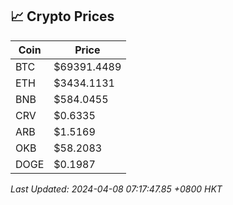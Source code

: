## 📈 Crypto Prices

| Coin | Price |
| ---- | ----- |
| BTC | $69391.4489 |
| ETH | $3434.1131 |
| BNB | $584.0455 |
| CRV | $0.6335 |
| ARB | $1.5169 |
| OKB | $58.2083 |
| DOGE | $0.1987 |

_Last Updated: 2024-04-08 07:17:47.85 +0800 HKT_